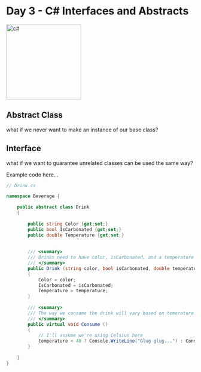 # Day 3 - C# Interfaces and Abstracts

<img src="https://upload.wikimedia.org/wikipedia/commons/thumb/7/7a/C_Sharp_logo.svg/800px-C_Sharp_logo.svg.png" alt="c#" width="200px" />

## Abstract Class

what if we never want to make an instance of our base class?

## Interface

what if we want to guarantee unrelated classes can be used the same way?


Example code here...


```cs
// Drink.cs

namespace Beverage {

    public abstract class Drink
    {
    
        public string Color {get;set;}
        public bool IsCarbonated {get;set;}
        public double Temperature {get;set;}
    
    
        /// <summary>
        /// Drinks need to have color, isCarbonated, and a temperature
        /// </summary>
        public Drink (string color, bool isCarbonated, double temperature)
        {
            Color = color;
            IsCarbonated = isCarbonated;
            Temperature = temperature;
        }
        
        /// <summary>
        /// The way we consume the drink will vary based on temerature
        /// </summary>
        public virtual void Consume ()
        {
            // I'll assume we're using Celsius here
            temperature < 40 ? Console.WriteLine("Glug glug...") : Console.WriteLine("Sip sip...");
        }
    
    }
}

```
